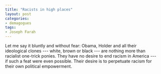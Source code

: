 ```yaml
---
title: "Racists in high places"
layout: post
categories:
- demagogues
tags:
- Joseph Farah
---
```


Let me say it bluntly and without fear: Obama, Holder and all their ideological clones --- white, brown or black --- are nothing more than racialist one-trick ponies. They have no desire to end racism in America --- if such a feat were even possible. Their desire is to perpetuate racism for their own political empowerment.